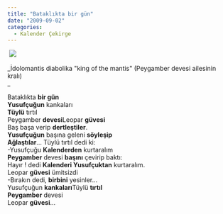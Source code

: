 ```yaml
---
title: "Bataklıkta bir gün"
date: "2009-09-02"
categories: 
  - Kalender Çekirge
---
```


 ![](../uploads/image/idolomantis.jpg)

_İdolomantis diabolika "king of the mantis" (Peygamber devesi ailesinin kralı)  
_

Bataklıkta **bir gün   
Yusufçuğun** kankaları  
**Tüylü** tırtıl  
Peygamber **devesi**Leopar **güvesi**  
Baş başa verip **dertleştiler**.  
**Yusufçuğun** başına geleni **söyleşip**  
**Ağlaştılar**… Tüylü tırtıl dedi ki:  
\-Yusufçuğu **Kalenderden** kurtaralım  
**Peygamber** devesi **başını** çevirip baktı:  
Hayır ! dedi **Kalenderi Yusufçuktan** kurtaralım.  
Leopar **güvesi** ümitsizdi  
\-Bırakın dedi, **birbini** yesinler…  
Yusufçuğun **kankaları**Tüylü **tırtıl  
Peygamber** devesi  
Leopar **güvesi**…
